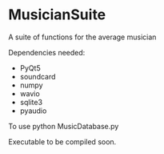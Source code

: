 # MusicianSuite
A suite of functions for the average musician

Dependencies needed:

- PyQt5
- soundcard
- numpy
- wavio
- sqlite3
- pyaudio

To use python MusicDatabase.py

Executable to be compiled soon.

